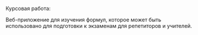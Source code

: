 Курсовая работа:

Веб-приложение для изучения формул, которое может быть использовано для подготовки к экзаменам для репетиторов и учителей. 
